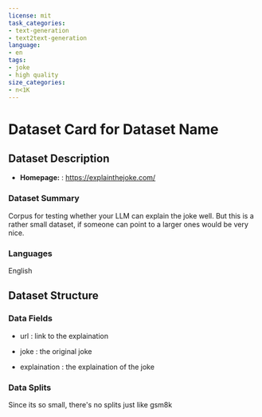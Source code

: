 ```yaml
---
license: mit
task_categories:
- text-generation
- text2text-generation
language:
- en
tags:
- joke
- high quality
size_categories:
- n<1K
---
```


# Dataset Card for Dataset Name

## Dataset Description

- **Homepage:** : https://explainthejoke.com/

### Dataset Summary

Corpus for testing whether your LLM can explain the joke well. But this is a rather small dataset, if someone can point to a larger ones would be very nice. 


### Languages

English

## Dataset Structure

### Data Fields

* url : link to the explaination

* joke : the original joke

* explaination : the explaination of the joke

### Data Splits

Since its so small, there's no splits just like gsm8k